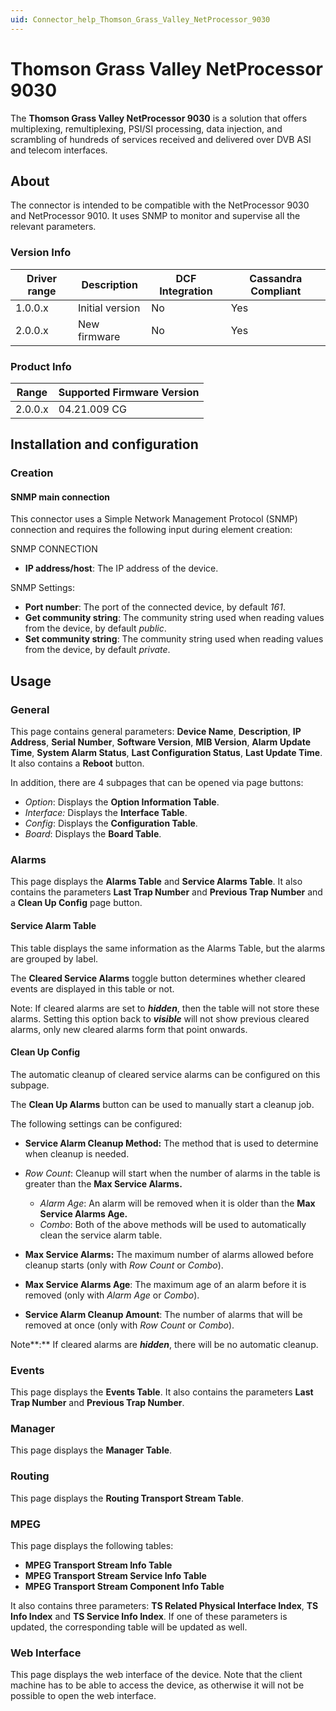 ```yaml
---
uid: Connector_help_Thomson_Grass_Valley_NetProcessor_9030
---
```


# Thomson Grass Valley NetProcessor 9030

The **Thomson Grass Valley NetProcessor 9030** is a solution that offers multiplexing, remultiplexing, PSI/SI processing, data injection, and scrambling of hundreds of services received and delivered over DVB ASI and telecom interfaces.

## About

The connector is intended to be compatible with the NetProcessor 9030 and NetProcessor 9010. It uses SNMP to monitor and supervise all the relevant parameters.

### Version Info

| **Driver range** | **Description** | **DCF Integration** | **Cassandra Compliant** |
|------------------|-----------------|---------------------|-------------------------|
| 1.0.0.x          | Initial version | No                  | Yes                     |
| 2.0.0.x          | New firmware    | No                  | Yes                     |

### Product Info

| Range | Supported Firmware Version |
|------------------|-----------------------------|
| 2.0.0.x          | 04.21.009 CG                |

## Installation and configuration

### Creation

#### SNMP main connection

This connector uses a Simple Network Management Protocol (SNMP) connection and requires the following input during element creation:

SNMP CONNECTION

- **IP address/host**: The IP address of the device.

SNMP Settings:

- **Port number**: The port of the connected device, by default *161*.
- **Get community string**: The community string used when reading values from the device, by default *public*.
- **Set community string**: The community string used when reading values from the device, by default *private*.

## Usage

### General

This page contains general parameters: **Device Name**, **Description**, **IP Address**, **Serial Number**, **Software Version**, **MIB Version**, **Alarm Update Time**, **System Alarm Status**, **Last Configuration Status**, **Last Update Time**. It also contains a **Reboot** button.

In addition, there are 4 subpages that can be opened via page buttons:

- *Option*: Displays the **Option Information Table**.
- *Interface:* Displays the **Interface Table**.
- *Config*: Displays the **Configuration Table**.
- *Board*: Displays the **Board Table**.

### Alarms

This page displays the **Alarms Table** and **Service Alarms Table**. It also contains the parameters **Last Trap Number** and **Previous Trap Number** and a **Clean Up Config** page button.

#### Service Alarm Table

This table displays the same information as the Alarms Table, but the alarms are grouped by label.

The **Cleared Service Alarms** toggle button determines whether cleared events are displayed in this table or not.

Note: If cleared alarms are set to ***hidden***, then the table will not store these alarms. Setting this option back to ***visible*** will not show previous cleared alarms, only new cleared alarms form that point onwards.

#### Clean Up Config

The automatic cleanup of cleared service alarms can be configured on this subpage.

The **Clean Up Alarms** button can be used to manually start a cleanup job.

The following settings can be configured:

- **Service Alarm Cleanup Method:** The method that is used to determine when cleanup is needed.

- *Row Count*: Cleanup will start when the number of alarms in the table is greater than the **Max Service Alarms.**
  - *Alarm Age*: An alarm will be removed when it is older than the **Max Service Alarms Age.**
  - *Combo*: Both of the above methods will be used to automatically clean the service alarm table.

- **Max Service Alarms:** The maximum number of alarms allowed before cleanup starts (only with *Row Count* or *Combo*).

- **Max Service Alarms Age**: The maximum age of an alarm before it is removed (only with *Alarm Age* or *Combo*).

- **Service Alarm Cleanup Amount**: The number of alarms that will be removed at once (only with *Row Count* or *Combo*).

Note**:** If cleared alarms are ***hidden***, there will be no automatic cleanup.

### Events

This page displays the **Events Table**. It also contains the parameters **Last Trap Number** and **Previous Trap Number**.

### Manager

This page displays the **Manager Table**.

### Routing

This page displays the **Routing Transport Stream Table**.

### MPEG

This page displays the following tables:

- **MPEG Transport Stream Info Table**
- **MPEG Transport Stream Service Info Table**
- **MPEG Transport Stream Component Info Table**

It also contains three parameters: **TS Related Physical Interface Index**, **TS Info Index** and **TS Service Info Index**. If one of these parameters is updated, the corresponding table will be updated as well.

### Web Interface

This page displays the web interface of the device. Note that the client machine has to be able to access the device, as otherwise it will not be possible to open the web interface.
